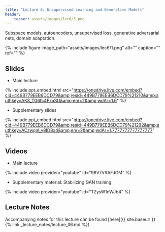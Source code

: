 ```yaml
---
title: "Lecture 6: Unsupervised Learning and Generative Models"
header:
    teaser: assets/images/lec6/3.png
---
```


Subspace models, autoencoders, unsupervised loss,
generative adversarial nets, domain adaptation.

{% include figure image_path="assets/images/lec6/1.png" alt="" caption="" ref="" %}

## Slides

- Main lecture

{% include ppt_embed.html
src="https://onedrive.live.com/embed?cid=449B779EEB6DCD79&amp;resid=449B779EEB6DCD79%21210&amp;authkey=AK8_TG6fc4FxaSU&amp;em=2&amp;wdAr=1.6" %}

- Supplementary slides

{% include ppt_embed.html src="https://onedrive.live.com/embed?cid=449B779EEB6DCD79&amp;resid=449B779EEB6DCD79%21292&amp;authkey=ACzwqnl_y8ID8x4&amp;em=2&amp;wdAr=1.7777777777777777" %}


## Videos

- Main lecture

{% include video provider="youtube" id="98V7VRAFJGM" %}

- Supplementary material: Stabilizing GAN training

{% include video provider="youtube" id="TZysW1nWJb4" %}

## Lecture Notes

Accompanying notes for this lecture can be found [here]({{ site.baseurl }}{% link _lecture_notes/lecture_06.md %}).
